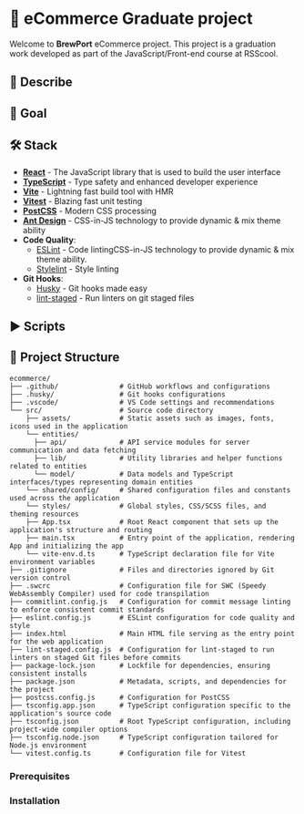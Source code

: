 # :beers: eCommerce Graduate project

Welcome to **BrewPort** eCommerce project. This project is a graduation work developed as part of the JavaScript/Front-end course at RSScool.

## :pencil: Describe

## :dart: Goal

## :hammer_and_wrench: Stack
- **[React](https://react.dev/)** - The JavaScript library that is used to build the user interface
- **[TypeScript](https://www.typescriptlang.org/)** - Type safety and enhanced developer experience
- **[Vite](https://vitejs.dev/)** - Lightning fast build tool with HMR
- **[Vitest](https://vitest.dev/)** - Blazing fast unit testing
- **[PostCSS](https://postcss.org/)** - Modern CSS processing
- **[Ant Design](https://ant.design/)** - CSS-in-JS technology to provide dynamic & mix theme ability
- **Code Quality**:
  - [ESLint](https://eslint.org/) - Code lintingCSS-in-JS technology to provide dynamic & mix theme ability.
  - [Stylelint](https://stylelint.io/) - Style linting
- **Git Hooks**:
  - [Husky](https://typicode.github.io/husky/) - Git hooks made easy
  - [lint-staged](https://github.com/okonet/lint-staged) - Run linters on git staged files

## :arrow_forward: Scripts

## :file_folder: Project Structure

```
ecommerce/
├── .github/               # GitHub workflows and configurations
├── .husky/                # Git hooks configurations
├── .vscode/               # VS Code settings and recommendations
└── src/                   # Source code directory
    ├── assets/            # Static assets such as images, fonts, icons used in the application
    └── entities/
      ├── api/             # API service modules for server communication and data fetching
      ├── lib/             # Utility libraries and helper functions related to entities
      └── model/           # Data models and TypeScript interfaces/types representing domain entities
    └── shared/config/     # Shared configuration files and constants used across the application
    └── styles/            # Global styles, CSS/SCSS files, and theming resources
    ├── App.tsx            # Root React component that sets up the application's structure and routing
    ├── main.tsx           # Entry point of the application, rendering App and initializing the app
    └── vite-env.d.ts      # TypeScript declaration file for Vite environment variables
├── .gitignore             # Files and directories ignored by Git version control
├── .swcrc                 # Configuration file for SWC (Speedy WebAssembly Compiler) used for code transpilation
├── commitlint.config.js   # Configuration for commit message linting to enforce consistent commit standards
├── eslint.config.js       # ESLint configuration for code quality and style
├── index.html             # Main HTML file serving as the entry point for the web application
├── lint-staged.config.js  # Configuration for lint-staged to run linters on staged Git files before commits
├── package-lock.json      # Lockfile for dependencies, ensuring consistent installs
├── package.json           # Metadata, scripts, and dependencies for the project
├── postcss.config.js      # Configuration for PostCSS
├── tsconfig.app.json      # TypeScript configuration specific to the application's source code
├── tsconfig.json          # Root TypeScript configuration, including project-wide compiler options
├── tsconfig.node.json     # TypeScript configuration tailored for Node.js environment
└── vitest.config.ts       # Configuration file for Vitest
```

### Prerequisites

### Installation
